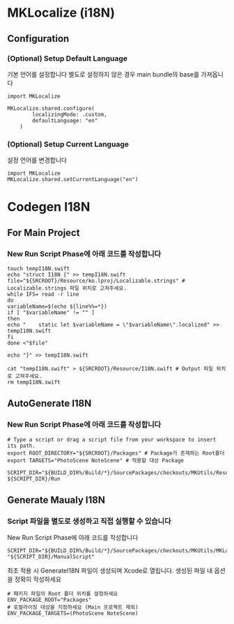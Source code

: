 # MKLocalize (i18N) 

## Configuration
### (Optional) Setup Default Language
기본 언어를 설정합니다
별도로 설정하지 않은 경우 main bundle의 base를 가져옵니다
```
import MKLocalize

MKLocalize.shared.configure(
        localizingMode: .custom,
        defaultLanguage: "en"
    )
```

### (Optional) Setup Current Language
설정 언어를 변경합니다
```
import MKLocalize
MKLocalize.shared.setCurrentLanguage("en")
```


# Codegen I18N

## For Main Project
### New Run Script Phase에 아래 코드를 작성합니다
 ```
touch tempI18N.swift
echo "struct I18N {" >> tempI18N.swift
file="${SRCROOT}/Resource/ko.lproj/Localizable.strings" # Localizable.strings 파일 위치로 고쳐주세요.
while IFS= read -r line
do
variableName=$(echo ${line%%=*})
if [ "$variableName" != "" ]
then
echo "    static let $variableName = \"$variableName\".localized" >> tempI18N.swift
fi
done <"$file"

echo "}" >> tempI18N.swift

cat "tempI18N.swift" > ${SRCROOT}/Resource/I18N.swift # Output 파일 위치로 고쳐주세요.
rm tempI18N.swift
```


## AutoGenerate I18N 
### New Run Script Phase에 아래 코드를 작성합니다
```
# Type a script or drag a script file from your workspace to insert its path.
export ROOT_DIRECTORY="${SRCROOT}/Packages" # Package가 존재하는 Root폴더
export TARGETS="PhotoScene NoteScene" # 적용할 대상 Package 

SCRIPT_DIR="${BUILD_DIR%/Build/*}/SourcePackages/checkouts/MKUtils/Resources/LocalizeKit"
${SCRIPT_DIR}/Run

```

## Generate Maualy I18N
### Script 파일을 별도로 생성하고 직접 실행할 수 있습니다

New Run Script Phase에 아래 코드를 작성합니다
```
SCRIPT_DIR="${BUILD_DIR%/Build/*}/SourcePackages/checkouts/MKUtils/MKLocalize"
"${SCRIPT_DIR}/ManualScript"
```

최초 적용 시 GenerateI18N 파일이 생성되며 Xcode로 열립니다.
생성된 파일 내 옵션을 정확히 작성하세요
```
# 패키지 파일의 Root 폴더 위치를 설정하세요
ENV_PACKAGE_ROOT="Packages"
# 로컬라이징 대상을 지정하세요 (Main 프로젝트 제외)
ENV_PACKAGE_TARGETS=(PhotoScene NoteScene)
```
